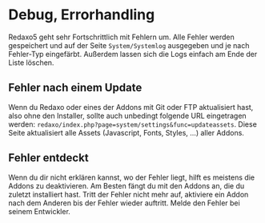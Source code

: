 # Debug, Errorhandling

Redaxo5 geht sehr Fortschrittlich mit Fehlern um. Alle Fehler werden gespeichert und auf der Seite `System/Systemlog` ausgegeben und je nach Fehler-Typ eingefärbt. Außerdem lassen sich die Logs einfach am Ende der Liste löschen.

## Fehler nach einem Update

Wenn du Redaxo oder eines der Addons mit Git oder FTP aktualisiert hast, also ohne den Installer, sollte auch unbedingt folgende URL eingetragen werden: `redaxo/index.php?page=system/settings&func=updateassets`. Diese Seite aktualisiert alle Assets (Javascript, Fonts, Styles, …) aller Addons.

## Fehler entdeckt

Wenn du dir nicht erklären kannst, wo der Fehler liegt, hilft es meistens die Addons zu deaktivieren. Am Besten fängt du mit den Addons an, die du zuletzt installiert hast. Tritt der Fehler nicht mehr auf, aktiviere ein Addon nach dem Anderen bis der Fehler wieder auftritt. Melde den Fehler bei seinem Entwickler. 